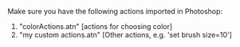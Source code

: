 Make sure you have the following actions imported in Photoshop:

1. "colorActions.atn"         [actions for choosing color]
2. "my custom actions.atn"    [Other actions, e.g. 'set brush size=10']
